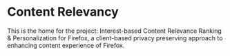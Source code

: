 # Content Relevancy

This is the home for the project: Interest-based Content Relevance Ranking & Personalization for Firefox, a client-based privacy preserving approach to enhancing content experience of Firefox.
